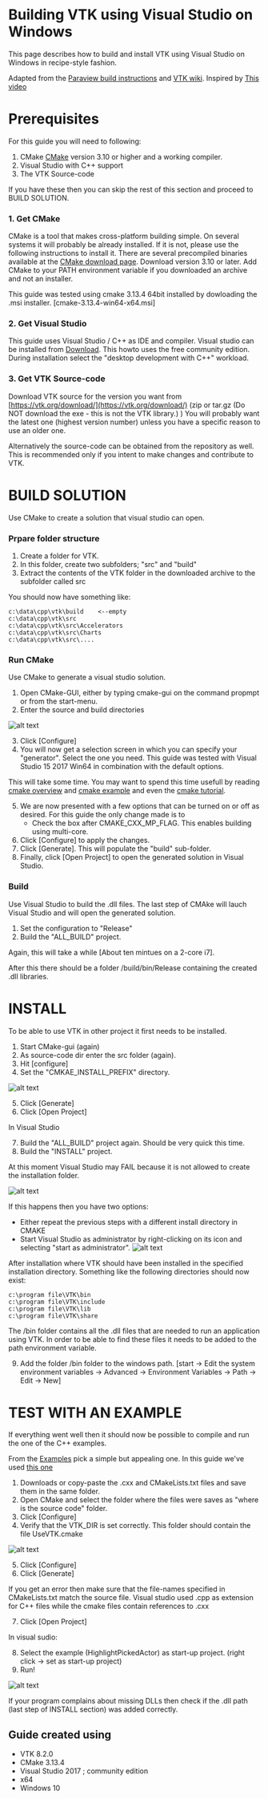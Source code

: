 Building VTK using Visual Studio on Windows
=============================================

This page describes how to build and install VTK using Visual Studio on Windows in recipe-style fashion.

Adapted from the [Paraview build instructions](https://gitlab.kitware.com/paraview/paraview/blob/master/Documentation/dev/build.md) and [VTK wiki](https://vtk.org/Wiki/VTK/Building/Windows).
Inspired by [This video](https://www.youtube.com/watch?v=IgvbhyDh8r0)

Prerequisites
=============
For this guide you will need to following:

1. CMake [CMake](http://www.cmake.org/) version 3.10 or higher and a working compiler.
2. Visual Studio with C++ support
3. The VTK Source-code

If you have these then you can skip the rest of this section and proceed to BUILD SOLUTION.


### 1. Get CMake

CMake is a tool that makes cross-platform building simple. On several systems it will probably be already installed. If it is not, please use the following instructions to install it.
There are several precompiled binaries available at the [CMake download page](https://cmake.org/download/). Download version 3.10 or later.
Add CMake to your PATH environment variable if you downloaded an archive and not an installer.

This guide was tested using cmake 3.13.4 64bit installed by dowloading the .msi installer. [cmake-3.13.4-win64-x64.msi]


### 2. Get Visual Studio

This guide uses Visual Studio / C++ as IDE and compiler. Visual studio can be installed from [Download](https://visualstudio.microsoft.com/vs/community/).
This howto uses the free community edition.
During installation select the "desktop development with C++" workload.

### 3. Get VTK Source-code

Download VTK source for the version you want from [https://vtk.org/download/](https://vtk.org/download/)  (zip or tar.gz (Do NOT download the exe - this is not the VTK library.) )
You will probably want the latest one (highest version number) unless you have a specific reason to use an older one.

Alternatively the source-code can be obtained from the repository as well. This is recommended only if you intent to make changes and contribute to VTK.


BUILD SOLUTION
===============
Use CMake to create a solution that visual studio can open.

### Prpare folder structure

1. Create a folder for VTK.
2. In this folder, create two subfolders; "src" and "build"
3. Extract the contents of the VTK folder in the downloaded archive to the subfolder called src

You should now have something like:

```
c:\data\cpp\vtk\build    <--empty
c:\data\cpp\vtk\src
c:\data\cpp\vtk\src\Accelerators
c:\data\cpp\vtk\src\Charts
c:\data\cpp\vtk\src\....
```

### Run CMake

Use CMake to generate a visual studio solution.

1. Open CMake-GUI, either by typing cmake-gui on the command propmpt or from the start-menu.
2. Enter the source and build directories

![alt text](./Documentation/dev/images/cmake1.png)

3. Click [Configure]
4. You will now get a selection screen in which you can specify your "generator". Select the one you need. This guide was tested with Visual Studio 15 2017 Win64 in combination with the default options.

This will take some time. You may want to spend this time usefull by reading [cmake overview](https://cmake.org/overview/) and [cmake example](https://cmake.org/examples) and even the [cmake tutorial](https://cmake.org/cmake-tutorial/).

5. We are now presented with a few options that can be turned on or off as desired. For this guide the only change made is to
   - Check the box after CMAKE_CXX_MP_FLAG. This enables building using multi-core.
6. Click [Configure] to apply the changes.
7. Click [Generate]. This will populate the "build" sub-folder.
8. Finally, click [Open Project] to open the generated solution in Visual Studio.

### Build

Use Visual Studio to build the .dll files.
The last step of CMAke will lauch Visual Studio and will open the generated solution.

1. Set the configuration to "Release"
2. Build the "ALL_BUILD" project.

Again, this will take a while [About ten mintues on a 2-core i7].

After this there should be a folder /build/bin/Release containing the created .dll libraries.

INSTALL
========
To be able to use VTK in other project it first needs to be installed.

1. Start CMake-gui (again)
2. As source-code dir enter the src folder (again).
3. Hit [configure]
4. Set the "CMKAE_INSTALL_PREFIX" directory.

![alt text](./Documentation/dev/images/cmake4.png)


5. Click [Generate]
6. Click [Open Project]

In Visual Studio

7. Build the "ALL_BUILD" project again. Should be very quick this time.
8. Build the "INSTALL" project.

At this moment Visual Studio may FAIL because it is not allowed to create the installation folder.

![alt text](./Documentation/dev/images/adminerror1.png)


If this happens then you have two options:
- Either repeat the previous steps with a different install directory in CMAKE
- Start Visual Studio as administrator by right-clicking on its icon and selecting "start as administrator". ![alt text](./Documentation/dev/images/vs4.png)

After installation where VTK should have been installed in the specified installation directory. Something like the following directories should now exist:

```
c:\program file\VTK\bin
c:\program file\VTK\include
c:\program file\VTK\lib
c:\program file\VTK\share
```

The /bin folder contains all the .dll files that are needed to run an application using VTK. In order to be able to find these files it needs to be added to the path environment variable.

9. Add the folder /bin folder to the windows path. [start -> Edit the system environment variables -> Advanced -> Environment Variables -> Path -> Edit -> New]


TEST WITH AN EXAMPLE
=====================

If everything went well then it should now be possible to compile and run the one of the C++ examples.

From the [Examples](https://lorensen.github.io/VTKExamples/site/Cxx/) pick a simple but appealing one. In this guide we've used [this one](https://lorensen.github.io/VTKExamples/site/Cxx/Picking/HighlightPickedActor/)

1. Downloads or copy-paste the .cxx and CMakeLists.txt files and save them in the same folder.
2. Open CMake and select the folder where the files were saves as "where is the source code" folder.
3. Click [Configure]
4. Verify that the VTK_DIR is set correctly. This folder should contain the file UseVTK.cmake

![alt text](./Documentation/dev/images/cmake5.png)


5. Click [Configure]
6. Click [Generate]

If you get an error then make sure that the file-names specified in CMakeLists.txt match the source file. Visual studio used .cpp as extension for C++ files while the cmake files contain references to .cxx

7. Click [Open Project]

In visual sudio:

8. Select the example (HighlightPickedActor) as start-up project. (right click -> set as start-up project)
9. Run!

![alt text](./Documentation/dev/images/done1.png)

If your program complains about missing DLLs then check if the .dll path (last step of INSTALL section) was added correctly.


Guide created using
--------------------

- VTK 8.2.0
- CMake 3.13.4
- Visual Studio 2017 ; community edition
- x64
- Windows 10
